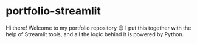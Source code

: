 # portfolio-streamlit
Hi there! Welcome to my portfolio repository 😊 I put this together with the help of Streamlit tools, and all the logic behind it is powered by Python.
